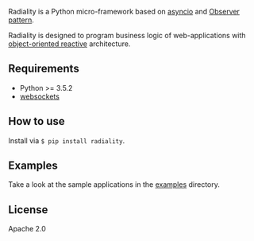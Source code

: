 Radiality is a Python micro-framework based on
[asyncio](https://docs.python.org/3/library/asyncio.html) and
[Observer pattern](http://en.wikipedia.org/wiki/Observer_pattern).

Radiality is designed to program business logic of web-applications with
[object-oriented
reactive](http://en.wikipedia.org/wiki/Reactive_programming#Object-oriented)
architecture.

## Requirements

* Python >= 3.5.2
* [websockets](https://pypi.python.org/pypi/websockets)

## How to use

Install via `$ pip install radiality`.

## Examples

Take a look at the sample applications in the [examples](./examples) directory.

## License

Apache 2.0
